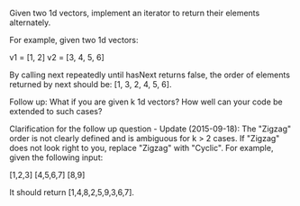 
Given two 1d vectors, implement an iterator to return their elements alternately.


For example, given two 1d vectors:

v1 = [1, 2]
v2 = [3, 4, 5, 6]



By calling next repeatedly until hasNext returns false, the order of elements returned by next should be: [1, 3, 2, 4, 5, 6].



Follow up: What if you are given k 1d vectors? How well can your code be extended to such cases?


Clarification for the follow up question - Update (2015-09-18):
The "Zigzag" order is not clearly defined and is ambiguous for k > 2 cases. If "Zigzag" does not look right to you, replace "Zigzag" with "Cyclic". For example, given the following input:

[1,2,3]
[4,5,6,7]
[8,9]

It should return [1,4,8,2,5,9,3,6,7].
